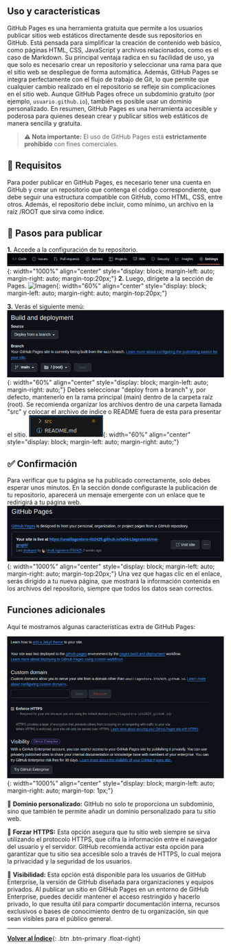 ## Uso y características

GitHub Pages es una herramienta gratuita que permite a los usuarios publicar sitios web estáticos directamente desde sus repositorios en GitHub. Está pensada para simplificar la creación de contenido web básico, como páginas HTML, CSS, JavaScript y archivos relacionados, como es el caso de Markdown. Su principal ventaja radica en su facilidad de uso, ya que solo es necesario crear un repositorio y seleccionar una rama para que el sitio web se despliegue de forma automática. Además, GitHub Pages se integra perfectamente con el flujo de trabajo de Git, lo que permite que cualquier cambio realizado en el repositorio se refleje sin complicaciones en el sitio web. Aunque GitHub Pages ofrece un subdominio gratuito (por ejemplo, `usuario.github.io`), también es posible usar un dominio personalizado. En resumen, GitHub Pages es una herramienta accesible y poderosa para quienes desean crear y publicar sitios web estáticos de manera sencilla y gratuita.

> **⚠️ Nota importante:** El uso de GitHub Pages está **estrictamente prohibido** con fines comerciales.

## 📝 Requisitos

Para poder publicar en GitHub Pages, es necesario tener una cuenta en GitHub y crear un repositorio que contenga el código correspondiente, que debe seguir una estructura compatible con GitHub, como HTML, CSS, entre otros. Además, el repositorio debe incluir, como mínimo, un archivo en la raíz /ROOT que sirva como índice.

## 👣 Pasos para publicar

**1.** Accede a la configuración de tu repositorio.
![Imagen](../images/sel_seting.png){: width="1000%" align="center" style="display: block; margin-left: auto; margin-right: auto; margin-top:20px;"}
**2.** Luego, dirígete a la sección de Pages.
![Imagen](./images/sel_pag.png){: width="60%" align="center" style="display: block; margin-left: auto; margin-right: auto; margin-top:20px;"}

**3.** Verás el siguiente menú:
![Imagen](../images/config_root.png){: width="60%" align="center" style="display: block; margin-left: auto; margin-right: auto;"}
Debes seleccionar "deploy from a branch" y, por defecto, mantenerlo en la rama principal (main) dentro de la carpeta raíz (root). Se recomienda organizar los archivos dentro de una carpeta llamada "src" y colocar el archivo de índice o README fuera de esta para presentar el sitio.
![Imagen](../images/org.png){: width="60%" align="center" style="display: block; margin-left: auto; margin-right: auto;"}

## ✅ Confirmación

Para verificar que tu página se ha publicado correctamente, solo debes esperar unos minutos. En la sección donde configuraste la publicación de tu repositorio, aparecerá un mensaje emergente con un enlace que te redirigirá a tu página web.
![Imagen](../images/result_final.png){: width="1000%" align="center" style="display: block; margin-left: auto; margin-right: auto; margin-top:20px;"}
Una vez que hagas clic en el enlace, serás dirigido a tu nueva página, que mostrará la información contenida en los archivos del repositorio, siempre que todos los datos sean correctos.

## Funciones adicionales

Aquí te mostramos algunas características extra de GitHub Pages:

![Imagen](../images/config_extra.png){: width="1000%" align="center" style="display: block; margin-left: auto; margin-right: auto; margin-top: 1px;"}

🔹 **Dominio personalizado:** GitHub no solo te proporciona un subdominio, sino que también te permite añadir un dominio personalizado para tu sitio web.

🔹 **Forzar HTTPS:** Esta opción asegura que tu sitio web siempre se sirva utilizando el protocolo HTTPS, que cifra la información entre el navegador del usuario y el servidor. GitHub recomienda activar esta opción para garantizar que tu sitio sea accesible solo a través de HTTPS, lo cual mejora la privacidad y la seguridad de los usuarios.

🔹 **Visibilidad:** Esta opción está disponible para los usuarios de GitHub Enterprise, la versión de GitHub diseñada para organizaciones y equipos privados. Al publicar un sitio en GitHub Pages en un entorno de GitHub Enterprise, puedes decidir mantener el acceso restringido y hacerlo privado, lo que resulta útil para compartir documentación interna, recursos exclusivos o bases de conocimiento dentro de tu organización, sin que sean visibles para el público general.

---

[**Volver al Índice**](../../README.md){: .btn .btn-primary .float-right}
